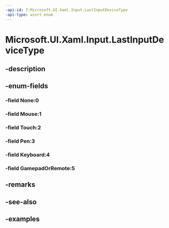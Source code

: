 ```yaml
---
-api-id: T:Microsoft.UI.Xaml.Input.LastInputDeviceType
-api-type: winrt enum
---
```


# Microsoft.UI.Xaml.Input.LastInputDeviceType

<!--
public enum LastInputDeviceType
-->


## -description

## -enum-fields

### -field None:0

### -field Mouse:1

### -field Touch:2

### -field Pen:3

### -field Keyboard:4

### -field GamepadOrRemote:5

## -remarks

## -see-also

## -examples


